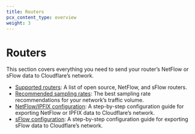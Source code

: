 ```yaml
---
title: Routers
pcx_content_type: overview
weight: 3
---
```


# Routers

This section covers everything you need to send your router’s NetFlow or sFlow data to Cloudflare’s network.

- [Supported routers](/magic-network-monitoring/routers/supported-routers): A list of open source, NetFlow, and sFlow routers.
- [Recommended sampling rates](/magic-network-monitoring/routers/recommended-sampling-rate/): The best sampling rate recommendations for your network’s traffic volume.
- [NetFlow/IPFIX configuration](/magic-network-monitoring/routers/netflow-ipfix-config/): A step-by-step configuration guide for exporting NetFlow or IPFIX data to Cloudflare’s network.
- [sFlow configuration](/magic-network-monitoring/routers/sflow-jflow-config/): A step-by-step configuration guide for exporting sFlow data to Cloudflare’s network.


